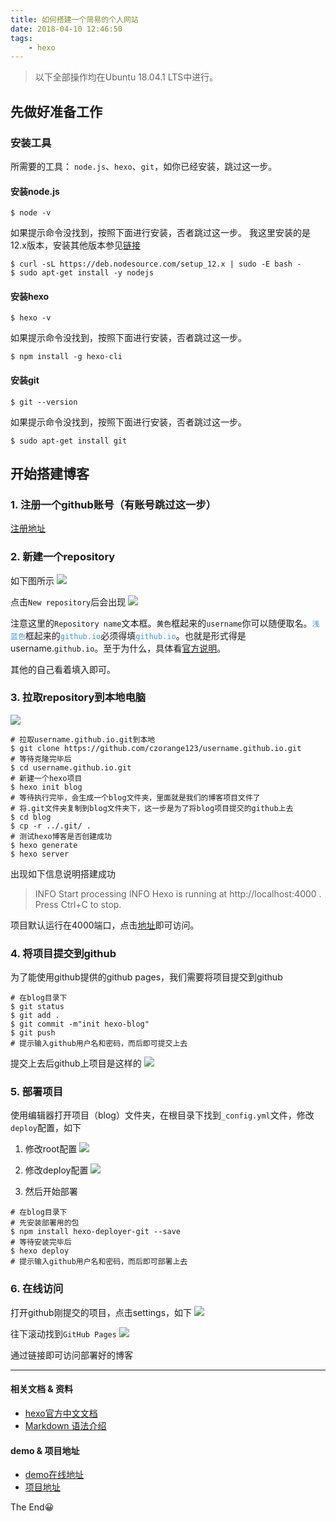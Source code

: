 ```yaml
---
title: 如何搭建一个简易的个人网站
date: 2018-04-10 12:46:50
tags:
    - hexo
---
```

> 以下全部操作均在Ubuntu 18.04.1 LTS中进行。

## 先做好准备工作

### 安装工具

所需要的工具： `node.js`、`hexo`、`git`，如你已经安装，跳过这一步。

#### 安装node.js

```shell
$ node -v
```

如果提示命令没找到，按照下面进行安装，否者跳过这一步。
我这里安装的是12.x版本，安装其他版本参见[链接](https://github.com/nodesource/distributions/blob/master/README.md#installation-instructions)

```shell
$ curl -sL https://deb.nodesource.com/setup_12.x | sudo -E bash -
$ sudo apt-get install -y nodejs
```

#### 安装hexo

```shell
$ hexo -v
```
如果提示命令没找到，按照下面进行安装，否者跳过这一步。

```shell
$ npm install -g hexo-cli
```
#### 安装git

```shell
$ git --version
```

如果提示命令没找到，按照下面进行安装，否者跳过这一步。

```shell
$ sudo apt-get install git
```

## 开始搭建博客

### 1. 注册一个github账号（有账号跳过这一步）

[注册地址](https://github.com/)

### 2. 新建一个repository

如下图所示
![](/images/hexo/new_a_repository.png)

点击`New repository`后会出现
![](/images/hexo/creating_repository.png)

注意这里的`Repository name`文本框。`黄色`框起来的`username`你可以随便取名。<code style="color: #3a95e4">浅蓝色</code>框起来的<code style="color: #3a95e4">github.io</code>必须得填<code style="color: #3a95e4">github.io</code>。也就是形式得是username.`github.io`。至于为什么，具体看[官方说明](https://pages.github.com/)。

其他的自己看着填入即可。

### 3. 拉取repository到本地电脑

![](/images/hexo/clone_repository.png)

```shell
# 拉取username.github.io.git到本地
$ git clone https://github.com/czorange123/username.github.io.git
# 等待克隆完毕后
$ cd username.github.io.git
# 新建一个hexo项目
$ hexo init blog
# 等待执行完毕，会生成一个blog文件夹，里面就是我们的博客项目文件了
# 将.git文件夹复制到blog文件夹下，这一步是为了将blog项目提交的github上去
$ cd blog
$ cp -r ../.git/ .
# 测试hexo博客是否创建成功
$ hexo generate
$ hexo server
```

出现如下信息说明搭建成功

> INFO  Start processing
  INFO  Hexo is running at http://localhost:4000 . Press Ctrl+C to stop.

项目默认运行在4000端口，点击[地址](http://localhost:4000)即可访问。

### 4. 将项目提交到github

为了能使用github提供的github pages，我们需要将项目提交到github

```shell
# 在blog目录下
$ git status
$ git add .
$ git commit -m"init hexo-blog"
$ git push
# 提示输入github用户名和密码，而后即可提交上去
```

提交上去后github上项目是这样的
![](/images/hexo/gitpush.png)

### 5. 部署项目

使用编辑器打开项目（blog）文件夹，在根目录下找到`_config.yml`文件，修改`deploy`配置，如下

1. 修改root配置
![](/images/hexo/update_config.png)

2. 修改deploy配置
![](/images/hexo/deploy_gh-pages.png)

3. 然后开始部署
```shell
# 在blog目录下
# 先安装部署用的包
$ npm install hexo-deployer-git --save
# 等待安装完毕后
$ hexo deploy
# 提示输入github用户名和密码，而后即可部署上去
```

### 6. 在线访问

打开github刚提交的项目，点击settings，如下
![](/images/hexo/github_settings.png)

往下滚动找到`GitHub Pages`
![](/images/hexo/gh-pages.png)

通过链接即可访问部署好的博客

---

#### 相关文档 & 资料

- [hexo官方中文文档](https://hexo.io/zh-cn/docs/)
- [Markdown 语法介绍](https://coding.net/help/doc/project/markdown.html)

#### demo & 项目地址

- [demo在线地址](https://czorange123.github.io/username.github.io/)
- [项目地址](https://github.com/czorange123/username.github.io/tree/master)

The End😀
